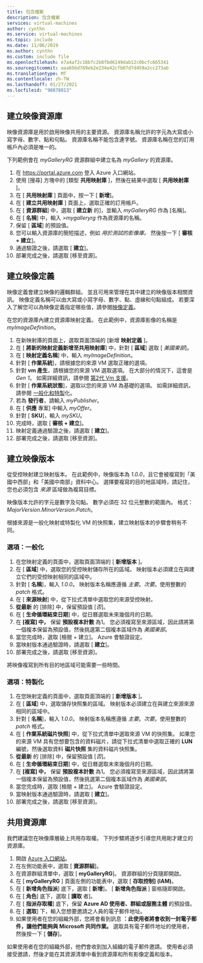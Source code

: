 ```yaml
---
title: 包含檔案
description: 包含檔案
services: virtual-machines
author: cynthn
ms.service: virtual-machines
ms.topic: include
ms.date: 11/06/2019
ms.author: cynthn
ms.custom: include file
ms.openlocfilehash: e7a4af2c18bfc2b8fbd6149dab12c0bcfc665341
ms.sourcegitcommit: aaa65bd769eb2e234e42cfb07d7d459a2cc273ab
ms.translationtype: MT
ms.contentlocale: zh-TW
ms.lasthandoff: 01/27/2021
ms.locfileid: "98878813"
---
```

## <a name="create-an-image-gallery"></a>建立映像資源庫

映像資源庫是用於啟用映像共用的主要資源。 資源庫名稱允許的字元為大寫或小寫字母、數字、點和句點。 資源庫名稱不能包含連字號。  資源庫名稱在您的訂用帳戶內必須是唯一的。 

下列範例會在 *myGalleryRG* 資源群組中建立名為 *myGallery* 的資源庫。

1. 在 https://portal.azure.com 登入 Azure 入口網站。
1. 使用 [搜尋] 方塊中的 [類型 **共用映射庫** ]，然後在結果中選取 [ **共用映射庫** ]。
1. 在 [ **共用映射庫** ] 頁面中，按一下 [ **新增**]。
1. 在 [ **建立共用映射庫** ] 頁面上，選取正確的訂用帳戶。
1. 在 [ **資源群組**] 中，選取 [ **建立新** 的]，並輸入 *myGalleryRG* 作為 [名稱]。
1. 在 [ **名稱**] 中，輸入 *>mygalleryrg* 作為資源庫的名稱。
1. 保留 [ **區域**] 的預設值。
1. 您可以輸入資源庫的簡短描述，例如 *用於測試的影像庫。* 然後按一下 [ **審核 + 建立**]。
1. 通過驗證之後，請選取 [ **建立**]。
1. 部署完成之後，請選取 [移至資源]。


## <a name="create-an-image-definition"></a>建立映像定義 

映像定義會建立映像的邏輯群組。 並且可用來管理在其中建立的映像版本相關資訊。 映像定義名稱可以由大寫或小寫字母、數字、點、虛線和句點組成。 若要深入了解您可以為映像定義指定哪些值，請參閱[映像定義](../articles/virtual-machines/shared-image-galleries.md#image-definitions)。

在您的資源庫內建立資源庫映射定義。 在此範例中，資源庫影像的名稱是 *myImageDefinition*。

1. 在新映射庫的頁面上，選取頁面頂端的 [新增 **映射定義** ]。 
1. 在 [ **將新的映射定義新增至共用映射庫**] 中，針對 [ **區域**] 選取 [ *美國東部*]。
1. 在 [ **映射定義名稱**] 中，輸入 *myImageDefinition*。
1. 針對 [ **作業系統**]，請根據您的來源 VM 選取正確的選項。  
1. 針對 **vm 產生**，請根據您的來源 VM 選取選項。 在大部分的情況下，這會是 *Gen 1*。 如需詳細資訊，請參閱 [第2代 Vm 支援](../articles/virtual-machines/generation-2.md)。
1. 針對 [ **作業系統狀態**]，選取以您的來源 VM 為基礎的選項。 如需詳細資訊，請參閱 [一般化和特製](../articles/virtual-machines/shared-image-galleries.md#generalized-and-specialized-images)化。
1. 若為 **發行者**，請輸入 *myPublisher*。 
1. 在 [ **供應** 專案] 中輸入 *myOffer*。
1. 針對 [ **SKU**]，輸入 *mySKU*。
1. 完成時，選取 [ **審核 + 建立**]。
1. 映射定義通過驗證之後，請選取 [ **建立**]。
1. 部署完成之後，請選取 [移至資源]。


## <a name="create-an-image-version"></a>建立映像版本

從受控映射建立映射版本。 在此範例中，映像版本為 *1.0.0*，且它會被複寫到「美國中西部」和「美國中南部」資料中心。 選擇要複寫的目的地區域時，請記住，您也必須包含 *來源* 區域做為複寫目標。

映像版本允許的字元是數字及句點。 數字必須在 32 位元整數的範圍內。 格式：*MajorVersion*.*MinorVersion*.*Patch*。

根據來源是一般化映射或特製化 VM 的快照集，建立映射版本的步驟會稍有不同。 

### <a name="option-generalized"></a>選項：一般化

1. 在您映射定義的頁面中，選取頁面頂端的 [ **新增版本** ]。
1. 在 [ **區域**] 中，選取您的受控映射儲存所在的區域。 映射版本必須建立在與建立它們的受控映射相同的區域中。
1. 針對 [ **名稱**]，輸入 *1.0.0*。 映射版本名稱應遵循 *主要*。*次要*。使用整數的 *patch* 格式。 
1. 在 [ **來源映射**] 中，從下拉式清單中選取您的來源受控映射。
1. **從最新** 的 [排除] 中，保留預設值 [*否*]。
1. 在 [ **生命循環結束日期**] 中，從日曆選取未來幾個月的日期。
1. 在 **[複寫] 中，** 保留 **預設複本計數** 為1。 您必須複寫至來源區域，因此請將第一個複本保留為預設值，然後挑選第二個複本區域作為 *美國東部*。
1. 當您完成時，選取 [檢閱 + 建立]。 Azure 會驗證設定。
1. 當映射版本通過驗證時，請選取 [ **建立**]。
1. 部署完成之後，請選取 [移至資源]。

將映像複寫到所有目的地區域可能需要一些時間。

### <a name="option-specialized"></a>選項：特製化

1. 在您映射定義的頁面中，選取頁面頂端的 [ **新增版本** ]。
1. 在 [ **區域**] 中，選取儲存快照集的區域。 映射版本必須建立在與建立來源來源相同的區域中。
1. 針對 [ **名稱**]，輸入 *1.0.0*。 映射版本名稱應遵循 *主要*。*次要*。使用整數的 *patch* 格式。 
1. 在 [ **作業系統磁片快照**] 中，從下拉式清單中選取來源 VM 的快照集。 如果您的來源 VM 具有您想要包含的資料磁片，請從下拉式清單中選取正確的 **LUN** 編號，然後選取資料 **磁片快照** 集的資料磁片快照集。 
1. **從最新** 的 [排除] 中，保留預設值 [*否*]。
1. 在 [ **生命循環結束日期**] 中，從日曆選取未來幾個月的日期。
1. 在 **[複寫] 中，** 保留 **預設複本計數** 為1。 您必須複寫至來源區域，因此請將第一個複本保留為預設值，然後挑選第二個複本區域作為 *美國東部*。
1. 當您完成時，選取 [檢閱 + 建立]。 Azure 會驗證設定。
1. 當映射版本通過驗證時，請選取 [ **建立**]。
1. 部署完成之後，請選取 [移至資源]。

## <a name="share-the-gallery"></a>共用資源庫

我們建議您在映像庫層級上共用存取權。 下列步驟將逐步引導您共用剛才建立的資源庫。

1. 開啟 [Azure 入口網站](https://portal.azure.com)。
1. 在左側功能表中，選取 [ **資源群組**]。 
1. 在資源群組清單中，選取 [ **myGalleryRG**]。 資源群組的分頁隨即開啟。
1. 在 [ **myGalleryRG** ] 頁面左側的功能表中，選取 [ **存取控制] (IAM)**。 
1. 在 [ **新增角色指派**] 底下，選取 [ **新增**]。 [ **新增角色指派** ] 窗格隨即開啟。 
1. 在 [ **角色**] 底下，選取 [ **讀取** 者]。
1. 在 [ **指派存取權**] 底下，保留 **Azure AD 使用者、群組或服務主體** 的預設值。
1. 在 [ **選取**] 下，輸入您想要邀請之人員的電子郵件地址。
1. 如果使用者在您的組織外部，您將會看到訊息 **：此使用者將會收到一封電子郵件，讓他們能夠與 Microsoft 共同作業。** 選取具有電子郵件地址的使用者，然後按一下 [ **儲存**]。

如果使用者在您的組織外部，他們會收到加入組織的電子郵件邀請。 使用者必須接受邀請，然後才能在其資源清單中看到資源庫和所有影像定義和版本。